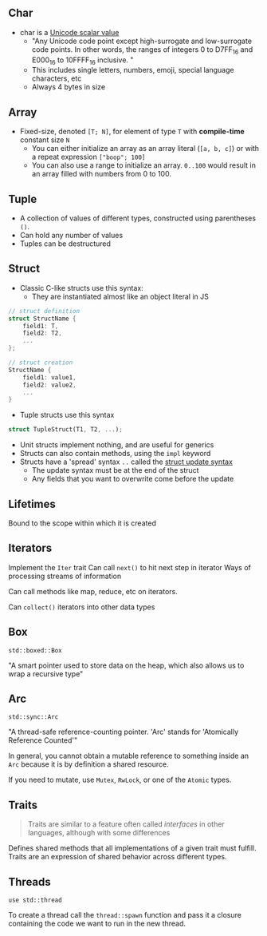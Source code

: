 ## Char

- char is a [Unicode scalar value](http://www.unicode.org/glossary/#unicode_scalar_value)
	- "Any Unicode code point except high-surrogate and low-surrogate code points. In other words, the ranges of integers 0 to D7FF$_{16}$ and E000$_{16}$ to 10FFFF$_{16}$ inclusive. "
	- This includes single letters, numbers, emoji, special language characters, etc
	- Always 4 bytes in size

## Array

- Fixed-size, denoted `[T; N]`, for element of type `T` with **compile-time** constant size `N`
	- You can either initialize an array as an array literal (`[a, b, c]`) or with a repeat expression `["boop"; 100]`
	- You can also use a range to initialize an array. `0..100` would result in an array filled with numbers from 0 to 100.

## Tuple

- A collection of values of different types, constructed using parentheses `()`.
- Can hold any number of values
- Tuples can be destructured

## Struct

- Classic C-like structs use this syntax:
	- They are instantiated almost like an object literal in JS
```rust
// struct definition
struct StructName {
	field1: T,
	field2: T2,
	...
};

// struct creation
StructName {
	field1: value1,
	field2: value2,
	...
}
```
- Tuple structs use this syntax
```rust
struct TupleStruct(T1, T2, ...);
```
- Unit structs implement nothing, and are useful for generics
- Structs can also contain methods, using the `impl` keyword
- Structs have a 'spread' syntax `..` called the [struct update syntax](https://doc.rust-lang.org/stable/book/ch05-01-defining-structs.html#creating-instances-from-other-instances-with-struct-update-syntax)
	- The update syntax must be at the end of the struct	
	- Any fields that you want to overwrite come before the update

## Lifetimes

Bound to the scope within which it is created

## Iterators

Implement the `Iter` trait
Can call `next()` to hit next step in iterator
Ways of processing streams of information

Can call methods like map, reduce, etc on iterators.

Can `collect()` iterators into other data types

## Box

`std::boxed::Box`

"A smart pointer used to store data on the heap, which also allows us to wrap a recursive type"

## Arc

`std::sync::Arc`

"A thread-safe reference-counting pointer. 'Arc' stands for 'Atomically Reference Counted'"

In general, you cannot obtain a mutable reference to something inside an `Arc` because it is by definition a shared resource.

If you need to mutate, use `Mutex`, `RwLock`, or one of the `Atomic` types.

## Traits

> Traits are similar to a feature often called *interfaces* in other languages, although with some differences

Defines shared methods that all implementations of a given trait must fulfill.
Traits are an expression of shared behavior across different types.

## Threads

`use std::thread`

To create a thread call the `thread::spawn` function and pass it a closure containing the code we want to run in the new thread.